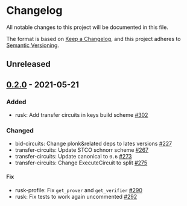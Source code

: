 # Changelog

All notable changes to this project will be documented in this file.

The format is based on [Keep a Changelog](https://keepachangelog.com/en/1.0.0/),
and this project adheres to [Semantic Versioning](https://semver.org/spec/v2.0.0.html).

## Unreleased

## [0.2.0] - 2021-05-21

### Added

- rusk: Add transfer circuits in keys build scheme [#302]

### Changed

- bid-circuits: Change plonk&related deps to lates versions [#227]
- transfer-circuits: Update STCO schnorr scheme [#267]
- transfer-circuits: Update canonical to `0.6` [#273]
- transfer-circuits: Change ExecuteCircuit to split [#275]

#### Fix

- rusk-profile: Fix `get_prover` and `get_verifier` [#290]
- rusk: Fix tests to work again uncommented [#292]

[#227]: https://github.com/dusk-network/rusk/issues/227
[#267]: https://github.com/dusk-network/rusk/issues/267
[#273]: https://github.com/dusk-network/rusk/issues/273
[#275]: https://github.com/dusk-network/rusk/issues/275
[#290]: https://github.com/dusk-network/rusk/issues/290
[#292]: https://github.com/dusk-network/rusk/issues/290
[#302]: https://github.com/dusk-network/rusk/issues/302
[0.2.0]: https://github.com/dusk-network/rusk/releases/tag/v0.2.0
